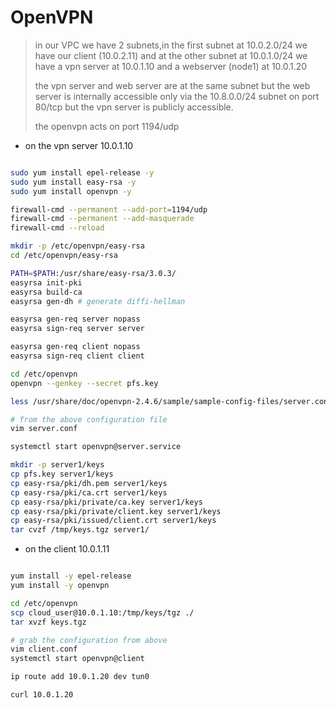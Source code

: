# OpenVPN

> in our VPC we have 2 subnets,in the first subnet at 10.0.2.0/24 we have our client (10.0.2.11) and at the other subnet at 10.0.1.0/24 we have a vpn server at 10.0.1.10 and a webserver (node1) at 10.0.1.20
>
> the vpn server and web server are at the same subnet but the web server is internally accessible only via the 10.8.0.0/24 subnet on port 80/tcp but the vpn server is publicly accessible.
>
> the openvpn acts on port 1194/udp

- on the vpn server 10.0.1.10

```cfg
```

```bash
sudo yum install epel-release -y
sudo yum install easy-rsa -y
sudo yum install openvpn -y

firewall-cmd --permanent --add-port=1194/udp
firewall-cmd --permanent --add-masquerade
firewall-cmd --reload

mkdir -p /etc/openvpn/easy-rsa
cd /etc/openvpn/easy-rsa

PATH=$PATH:/usr/share/easy-rsa/3.0.3/
easyrsa init-pki
easyrsa build-ca
easyrsa gen-dh # generate diffi-hellman

easyrsa gen-req server nopass
easyrsa sign-req server server

easyrsa gen-req client nopass
easyrsa sign-req client client

cd /etc/openvpn
openvpn --genkey --secret pfs.key

less /usr/share/doc/openvpn-2.4.6/sample/sample-config-files/server.conf

# from the above configuration file
vim server.conf

systemctl start openvpn@server.service

mkdir -p server1/keys
cp pfs.key server1/keys
cp easy-rsa/pki/dh.pem server1/keys
cp easy-rsa/pki/ca.crt server1/keys
cp easy-rsa/pki/private/ca.key server1/keys
cp easy-rsa/pki/private/client.key server1/keys
cp easy-rsa/pki/issued/client.crt server1/keys
tar cvzf /tmp/keys.tgz server1/
```

- on the client 10.0.1.11

```cfg
```

```bash
yum install -y epel-release
yum install -y openvpn

cd /etc/openvpn
scp cloud_user@10.0.1.10:/tmp/keys/tgz ./
tar xvzf keys.tgz

# grab the configuration from above
vim client.conf
systemctl start openvpn@client

ip route add 10.0.1.20 dev tun0

curl 10.0.1.20
```
